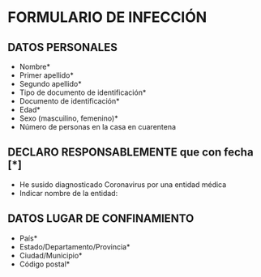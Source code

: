 # FORMULARIO DE INFECCIÓN

## DATOS PERSONALES 

* Nombre* 
* Primer apellido* 
* Segundo apellido* 
* Tipo de documento de identificación*
* Documento de identificación* 
* Edad* 
* Sexo (mascuilino, femenino)* 
* Número de personas en la casa en cuarentena

## DECLARO RESPONSABLEMENTE que con fecha [*]  

* He susido diagnosticado Coronavirus por una entidad médica
* Indicar nombre de la entidad:


## DATOS LUGAR DE CONFINAMIENTO 

* País*
* Estado/Departamento/Provincia* 
* Ciudad/Municipio* 
* Código postal* 

